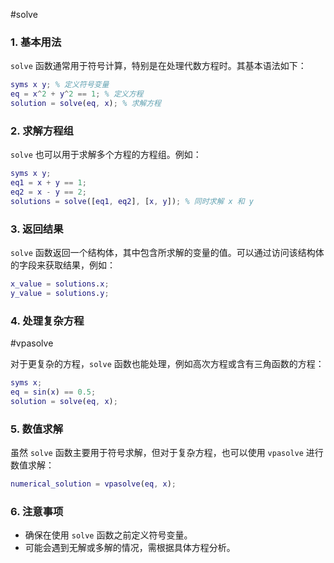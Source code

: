 #solve
### 1. 基本用法

`solve` 函数通常用于符号计算，特别是在处理代数方程时。其基本语法如下：

```matlab
syms x y; % 定义符号变量
eq = x^2 + y^2 == 1; % 定义方程
solution = solve(eq, x); % 求解方程
```

### 2. 求解方程组

`solve` 也可以用于求解多个方程的方程组。例如：

```matlab
syms x y;
eq1 = x + y == 1;
eq2 = x - y == 2;
solutions = solve([eq1, eq2], [x, y]); % 同时求解 x 和 y
```

### 3. 返回结果

`solve` 函数返回一个结构体，其中包含所求解的变量的值。可以通过访问该结构体的字段来获取结果，例如：

```matlab
x_value = solutions.x;
y_value = solutions.y;
```

### 4. 处理复杂方程
#vpasolve 

对于更复杂的方程，`solve` 函数也能处理，例如高次方程或含有三角函数的方程：

```matlab
syms x;
eq = sin(x) == 0.5;
solution = solve(eq, x);
```

### 5. 数值求解

虽然 `solve` 函数主要用于符号求解，但对于复杂方程，也可以使用 `vpasolve` 进行数值求解：

```matlab
numerical_solution = vpasolve(eq, x);
```

### 6. 注意事项

- 确保在使用 `solve` 函数之前定义符号变量。
- 可能会遇到无解或多解的情况，需根据具体方程分析。

